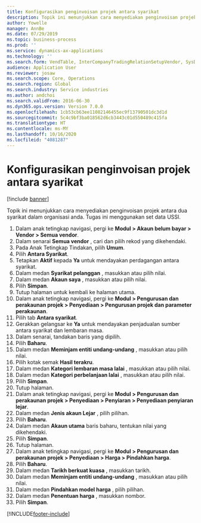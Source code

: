 ```yaml
---
title: Konfigurasikan penginvoisan projek antara syarikat
description: Topik ini menunjukkan cara menyediakan penginvoisan projek antara dua syarikat dalam organisasi anda.
author: Yowelle
manager: AnnBe
ms.date: 07/29/2019
ms.topic: business-process
ms.prod: ''
ms.service: dynamics-ax-applications
ms.technology: ''
ms.search.form: VendTable, InterCompanyTradingRelationSetupVendor, SysDataAreaSelectLookup, ProjParameters, ProjPosting, ProjTransferPrice
audience: Application User
ms.reviewer: josaw
ms.search.scope: Core, Operations
ms.search.region: Global
ms.search.industry: Service industries
ms.author: andchoi
ms.search.validFrom: 2016-06-30
ms.dyn365.ops.version: Version 7.0.0
ms.openlocfilehash: 1cb53cb63ee11082146455ec9f13790501dc3d1d
ms.sourcegitcommit: 5c4c9bf3ba018562d6cb3443c01d550489c415fa
ms.translationtype: HT
ms.contentlocale: ms-MY
ms.lasthandoff: 10/16/2020
ms.locfileid: "4081287"
---
```

# <a name="configure-intercompany-project-invoicing"></a>Konfigurasikan penginvoisan projek antara syarikat

[!include [banner](../../includes/banner.md)]

Topik ini menunjukkan cara menyediakan penginvoisan projek antara dua syarikat dalam organisasi anda. Tugas ini menggunakan set data USSI.

1. Dalam anak tetingkap navigasi, pergi ke **Modul > Akaun belum bayar > Vendor > Semua vendor**.
2. Dalam senarai **Semua vendor** , cari dan pilih rekod yang dikehendaki.
3. Pada Anak Tetingkap Tindakan, pilih **Umum**.
4. Pilih **Antara Syarikat**.
5. Tetapkan **Aktif** kepada **Ya** untuk mendayakan perdagangan antara syarikat.
6. Dalam medan **Syarikat pelanggan** , masukkan atau pilih nilai.
7. Dalam medan **Akaun saya** , masukkan atau pilih nilai.
8. Pilih **Simpan**.
9. Tutup halaman untuk kembali ke halaman utama.
10. Dalam anak tetingkap navigasi, pergi ke **Modul > Pengurusan dan perakaunan projek > Penyediaan > Pengurusan projek dan parameter perakaunan**.
11. Pilih tab **Antara syarikat**.
12. Gerakkan gelangsar ke **Ya** untuk mendayakan penjadualan sumber antara syarikat dan lembaran masa.
13. Dalam senarai, tandakan baris yang dipilih.
14. Pilih **Baharu**.
15. Dalam medan **Meminjam entiti undang-undang** , masukkan atau pilih nilai.
16. Pilih kotak semak **Hasil terakru**.
17. Dalam medan **Kategori lembaran masa lalai** , masukkan atau pilih nilai.
18. Dalam medan **Kategori perbelanjaan lalai** , masukkan atau pilih nilai.
19. Pilih **Simpan**.
20. Tutup halaman.
21. Dalam anak tetingkap navigasi, pergi ke **Modul > Pengurusan dan perakaunan projek > Penyediaan > Penyiaran > Penyediaan penyiaran lejar**.
22. Dalam medan **Jenis akaun Lejar** , pilih pilihan.
23. Pilih **Baharu**.
24. Dalam medan **Akaun utama** baris baharu, tentukan nilai yang dikehendaki.
25. Pilih **Simpan**.
26. Tutup halaman.
27. Dalam anak tetingkap navigasi, pergi ke **Modul > Pengurusan dan perakaunan projek > Penyediaan > Harga > Pindahkan harga**.
28. Pilih **Baharu**.
29. Dalam medan **Tarikh berkuat kuasa** , masukkan tarikh.
30. Dalam medan **Meminjam entiti undang-undang** , masukkan atau pilih nilai.
31. Dalam medan **Pindahkan model harga** , pilih pilihan.
32. Dalam medan **Penentuan harga** , masukkan nombor.
33. Pilih **Simpan**.



[!INCLUDE[footer-include](../../includes/footer-banner.md)]